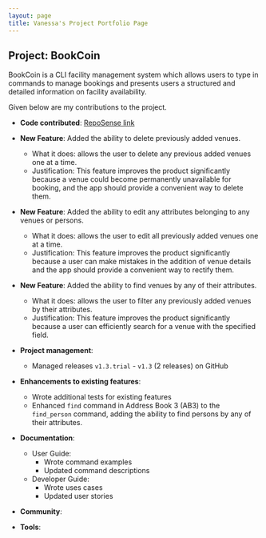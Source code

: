 ```yaml
---
layout: page
title: Vanessa's Project Portfolio Page
---
```


## Project: BookCoin

BookCoin is a CLI facility management system which allows users to type in commands to manage bookings and presents users a structured and detailed information on facility availability.

Given below are my contributions to the project.

* **Code contributed**: [RepoSense link](https://nus-cs2103-ay2021s2.github.io/tp-dashboard/?search=&sort=groupTitle&sortWithin=title&timeframe=commit&mergegroup=&groupSelect=groupByRepos&breakdown=true&checkedFileTypes=docs~functional-code~test-code~other&since=&tabOpen=true&tabType=authorship&tabAuthor=vvan-essa&tabRepo=AY2021S2-CS2103-W17-3%2Ftp%5Bmaster%5D&authorshipIsMergeGroup=false&authorshipFileTypes=docs~functional-code~test-code~other&authorshipIsBinaryFileTypeChecked=false)

* **New Feature**: Added the ability to delete previously added venues.
    * What it does: allows the user to delete any previous added venues one at a time.
    * Justification: This feature improves the product significantly because a venue could become permanently unavailable for booking, and the app should provide a convenient way to delete them.

* **New Feature**: Added the ability to edit any attributes belonging to any venues or persons.
  * What it does: allows the user to edit all previously added venues one at a time.
  * Justification: This feature improves the product significantly because a user can make mistakes in the addition of venue details and the app should provide a convenient way to rectify them.

* **New Feature**: Added the ability to find venues by any of their attributes.
  * What it does: allows the user to filter any previously added venues by their attributes.
  * Justification: This feature improves the product significantly because a user can efficiently search for a venue with the specified field.
    
* **Project management**:
  * Managed releases `v1.3.trial` - `v1.3` (2 releases) on GitHub

* **Enhancements to existing features**:
    * Wrote additional tests for existing features
    * Enhanced `find` command in Address Book 3 (AB3) to the `find_person` command, adding the ability to find persons by any of their attributes.

* **Documentation**:
    * User Guide:
        * Wrote command examples
        * Updated command descriptions
    * Developer Guide:
        * Wrote uses cases
        * Updated user stories

* **Community**:

* **Tools**:

